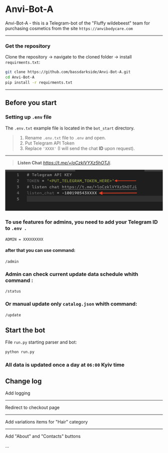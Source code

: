 # Anvi-Bot-A

Anvi-Bot-A - this is a Telegram-bot of the "Fluffy wildebeest" team for purchasing cosmetics from the site `https://anvibodycare.com`

---
### Get the repository
Clone the repository -> navigate to the cloned folder -> install `requirments.txt`:
```sh
git clone https://github.com/bassdarkside/Anvi-Bot-A.git
cd Anvi-Bot-A
pip install -r requirments.txt
```
---
## Before you start 
### Setting up `.env` file

The `.env.txt` example file is located in the `bot_start` directory.  
>1. Rename `.env.txt` file to `.env` and open.
>2. Put Telegram API Token
>3. Replace `'XXXX'` (I will send the chat **ID** upon request).  
---
>**Listen Chat** _<https://t.me/+loCzklVYXz5hOTJi>_.

![how to](img/how-to-env.png?raw=true "Title")

### To use features for admins, you need to add your Telegram ID to `.env `.  
    ADMIN = XXXXXXXXX

#### after that you can use command:
    /admin

### Admin can check current update data schedule whith command  :
    /status  

### Or manual update only `catalog.json` whith command:
    /update
## Start the bot   

File `run.py` starting parser and bot:
```sh
python run.py
```

### All data is updated once a day at `06:00` Kyiv time


## Change log


Add logging

---
Redirect to checkout page

---   
Add variations items for "Hair" category

---
Add "About" and "Contacts" buttons  

...